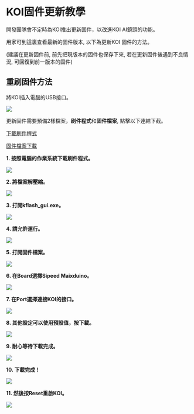 # **KOI固件更新教學**

開發團隊會不定時為KOI推出更新固件，以改進KOI AI鏡頭的功能。

用家可到這裏查看最新的固件版本, 以下為更新KOI 固件的方法。

(建議在更新固件前, 前先把現版本的固件也保存下來, 若在更新固件後遇到不良情況, 可回復到前一版本的固件)



## **重刷固件方法**

將KOI插入電腦的USB接口。

![](./images/usb.jpg)

更新固件需要預備2樣檔案，**刷件程式**和**固件檔案**, 點擊以下連結下截。

[下載刷件程式](https://dl.sipeed.com/MAIX/tools/kflash_gui/kflash_gui_v1.6.5)

[固件檔案下載](./updateHist.md)



**1. 按照電腦的作業系統下載刷件程式。**

![](./images/1.png)

**2. 將檔案解壓縮。**

![](./images/2.png)

**3. 打開kflash_gui.exe。**

![](./images/3.png)

**4. 請允許運行。**

![](./images/4.png)

**5. 打開固件檔案。**

![](./images/5.png)

**6. 在Board選擇Sipeed Maixduino。**

![](./images/6.png)

**7. 在Port選擇連接KOI的接口。**

![](./images/7.png)

**8. 其他設定可以使用預設值，按下載。**

![](./images/8.png)

**9. 耐心等待下載完成。**

![](./images/9.png)

**10. 下載完成！**

![](./images/10.png)

**11. 然後按Reset重啟KOI。**

![](./images/reset.jpg)




